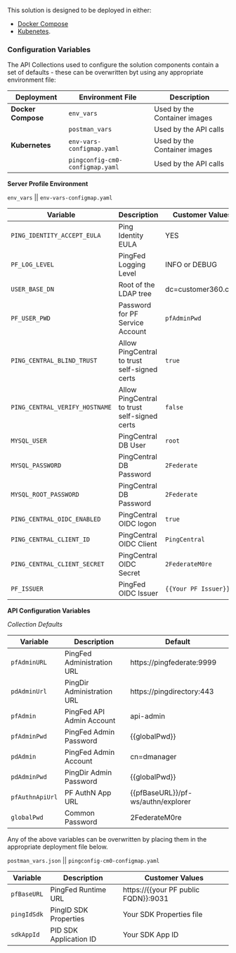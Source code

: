 This solution is designed to be deployed in either:
* [Docker Compose](./Compose)
* [Kubenetes](./Kubernetes).

### Configuration Variables
The API Collections used to configure the solution components contain a set of defaults - these can be overwritten byt using any appropriate environment file:

| Deployment | Environment File | Description |
| --- | --- | --- |
| **Docker Compose** | `env_vars` | Used by the Container images |
| | `postman_vars` | Used by the API calls |
| **Kubernetes** | `env-vars-configmap.yaml` | Used by the Container images |
| | `pingconfig-cm0-configmap.yaml` | Used by the API calls |

**Server Profile Environment**

`env_vars` || `env-vars-configmap.yaml`

| Variable | Description | Customer Values |
| -------- | ----------- | ------- |
| `PING_IDENTITY_ACCEPT_EULA` | Ping Identity EULA | YES |
| `PF_LOG_LEVEL` | PingFed Logging Level | INFO or DEBUG |
| `USER_BASE_DN` | Root of the LDAP tree | dc=customer360.com |
| `PF_USER_PWD` | Password for PF Service Account | `pfAdminPwd` |
| `PING_CENTRAL_BLIND_TRUST` | Allow PingCentral to trust self-signed certs | `true` |
| `PING_CENTRAL_VERIFY_HOSTNAME` | Allow PingCentral to trust self-signed certs | `false` |
| `MYSQL_USER` | PingCentral DB User | `root` |
| `MYSQL_PASSWORD` | PingCentral DB Password | `2Federate` |
| `MYSQL_ROOT_PASSWORD` | PingCentral DB Password | `2Federate` |
| `PING_CENTRAL_OIDC_ENABLED` | PingCentral OIDC logon | `true` |
| `PING_CENTRAL_CLIENT_ID` | PingCentral OIDC Client | `PingCentral` |
| `PING_CENTRAL_CLIENT_SECRET` | PingCentral OIDC Secret | `2FederateM0re` |
| `PF_ISSUER` | PingFed OIDC Issuer | `{{Your PF Issuer}}` |

**API Configuration Variables**

*Collection Defaults*

| Variable | Description | Default |
| -------- | ----------- | ------- |
| `pfAdminURL` | PingFed Administration URL | https://pingfederate:9999 |
| `pdAdminUrl` | PingDir Administration URL | https://pingdirectory:443 |
| `pfAdmin` | PingFed API Admin Account | api-admin |
| `pfAdminPwd` | PingFed Admin Password| {{globalPwd}} |
| `pdAdmin` | PingFed Admin Account | cn=dmanager |
| `pdAdminPwd` | PingDir Admin Password| {{globalPwd}} |
| `pfAuthnApiUrl` | PF AuthN App URL | {{pfBaseURL}}/pf-ws/authn/explorer |
| `globalPwd` | Common Password | 2FederateM0re |

Any of the above variables can be overwritten by placing them in the appropriate deployment file below.

`postman_vars.json` || `pingconfig-cm0-configmap.yaml`

| Variable | Description | Customer Values |
| -------- | ----------- | ------- |
| `pfBaseURL` | PingFed Runtime URL | https://{{your PF public FQDN}}:9031 |
| `pingIdSdk` | PingID SDK Properties  | Your SDK Properties file |
| `sdkAppId` | PID SDK Application ID | Your SDK App ID |

